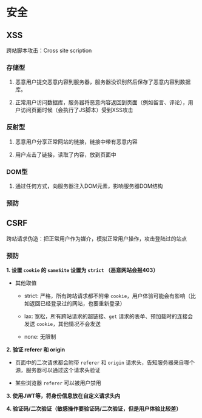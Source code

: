 # 安全

## XSS

跨站脚本攻击：Cross site scription

### 存储型

1. 恶意用户提交恶意内容到服务器，服务器没识别然后保存了恶意内容到数据库。

2. 正常用户访问数据库，服务器将恶意内容返回到页面（例如留言、评论），用户访问页面时候（会执行了JS脚本）受到XSS攻击

### 反射型

1. 恶意用户分享正常网站的链接，链接中带有恶意内容

2. 用户点击了链接，读取了内容，放到页面中

### DOM型

1. 通过任何方式，向服务器注入DOM元素，影响服务器DOM结构

### 预防



## CSRF

跨站请求伪造：把正常用户作为媒介，模拟正常用户操作，攻击登陆过的站点


### 预防

**1. 设置 `cookie` 的 `sameSite` 设置为 `strict` （恶意网站会报403）**

- 其他取值

  - strict: 严格，所有跨站请求都不附带 `cookie`，用户体验可能会有影响（比如返回已经登录过的网站，也要重新登录）

  - lax: 宽松，所有跨站请求的超链接、`get` 请求的表单、预加载时的连接会发送 `cookie`，其他情况不会发送

  - none: 无限制

**2. 验证 referer 和 origin**

  - 页面中的二次请求都会附带 `referer` 和 `origin` 请求头，告知服务器来自哪个源，服务器可以通过这个请求头验证

  - 某些浏览器 `referer` 可以被用户禁用

**3. 使用JWT等，将身份信息放在自定义请求头内**

**4. 验证码/二次验证（敏感操作要验证码/二次验证，但是用户体验比较差）**

